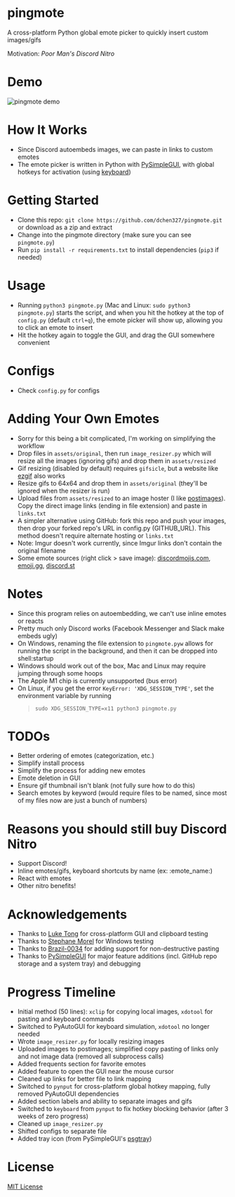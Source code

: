 # pingmote

A cross-platform Python global emote picker to quickly insert custom images/gifs

Motivation: _Poor Man's Discord Nitro_

# Demo

![pingmote demo](https://user-images.githubusercontent.com/37674516/113481499-eafe2a80-9467-11eb-886c-3bd7981f1add.gif)

# How It Works

- Since Discord autoembeds images, we can paste in links to custom emotes
- The emote picker is written in Python with [PySimpleGUI](https://github.com/PySimpleGUI/PySimpleGUI), with global hotkeys for activation (using [keyboard](https://github.com/boppreh/keyboard))

# Getting Started

- Clone this repo: `git clone https://github.com/dchen327/pingmote.git` or download as a zip and extract
- Change into the pingmote directory (make sure you can see `pingmote.py`)
- Run `pip install -r requirements.txt` to install dependencies (`pip3` if needed)

# Usage

- Running `python3 pingmote.py` (Mac and Linux: `sudo python3 pingmote.py`) starts the script, and when you hit the hotkey at the top of `config.py` (default `ctrl+q`), the emote picker will show up, allowing you to click an emote to insert
- Hit the hotkey again to toggle the GUI, and drag the GUI somewhere convenient

# Configs

- Check `config.py` for configs

# Adding Your Own Emotes

- Sorry for this being a bit complicated, I'm working on simplifying the workflow
- Drop files in `assets/original`, then run `image_resizer.py` which will resize all the images (ignoring gifs) and drop them in `assets/resized`
- Gif resizing (disabled by default) requires `gifsicle`, but a website like [ezgif](https://ezgif.com/resize) also works
- Resize gifs to 64x64 and drop them in `assets/original` (they'll be ignored when the resizer is run)
- Upload files from `assets/resized` to an image hoster (I like [postimages](https://postimages.org/)). Copy the direct image links (ending in file extension) and paste in `links.txt`
- A simpler alternative using GitHub: fork this repo and push your images, then drop your forked repo's URL in config.py (GITHUB_URL). This method doesn't require alternate hosting or `links.txt`
- Note: Imgur doesn't work currently, since Imgur links don't contain the original filename
- Some emote sources (right click > save image): [discordmojis.com](https://discordmojis.com/), [emoji.gg](https://emoji.gg/), [discord.st](https://discord.st/emojis/)

# Notes

- Since this program relies on autoembedding, we can't use inline emotes or reacts
- Pretty much only Discord works (Facebook Messenger and Slack make embeds ugly)
- On Windows, renaming the file extension to `pingmote.pyw` allows for running the script in the background, and then it can be dropped into shell:startup
- Windows should work out of the box, Mac and Linux may require jumping through some hoops
- The Apple M1 chip is currently unsupported (bus error)
- On Linux, if you get the error `KeyError: 'XDG_SESSION_TYPE'`, set the environment variable by running
  > `sudo XDG_SESSION_TYPE=x11 python3 pingmote.py`

# TODOs

- Better ordering of emotes (categorization, etc.)
- Simplify install process
- Simplify the process for adding new emotes
- Emote deletion in GUI
- Ensure gif thumbnail isn't blank (not fully sure how to do this)
- Search emotes by keyword (would require files to be named, since most of my files now are just a bunch of numbers)

# Reasons you should still buy Discord Nitro

- Support Discord!
- Inline emotes/gifs, keyboard shortcuts by name (ex: :emote_name:)
- React with emotes
- Other nitro benefits!

# Acknowledgements

- Thanks to [Luke Tong](https://github.com/luke-rt) for cross-platform GUI and clipboard testing
- Thanks to [Stephane Morel](https://github.com/SoAsEr) for Windows testing
- Thanks to [Brazil-0034](https://github.com/Brazil-0034) for adding support for non-destructive pasting
- Thanks to [PySimpleGUI](https://github.com/PySimpleGUI) for major feature additions (incl. GitHub repo storage and a system tray) and debugging

# Progress Timeline

- Initial method (50 lines): `xclip` for copying local images, `xdotool` for pasting and keyboard commands
- Switched to PyAutoGUI for keyboard simulation, `xdotool` no longer needed
- Wrote `image_resizer.py` for locally resizing images
- Uploaded images to postimages; simplified copy pasting of links only and not image data (removed all subprocess calls)
- Added frequents section for favorite emotes
- Added feature to open the GUI near the mouse cursor
- Cleaned up links for better file to link mapping
- Switched to `pynput` for cross-platform global hotkey mapping, fully removed PyAutoGUI dependencies
- Added section labels and ability to separate images and gifs
- Switched to `keyboard` from `pynput` to fix hotkey blocking behavior (after 3 weeks of zero progress)
- Cleaned up `image_resizer.py`
- Shifted configs to separate file
- Added tray icon (from PySimpleGUI's [psgtray](https://github.com/PySimpleGUI/psgtray))

# License

[MIT License](https://github.com/dchen327/pingmote/blob/master/LICENSE.md)
